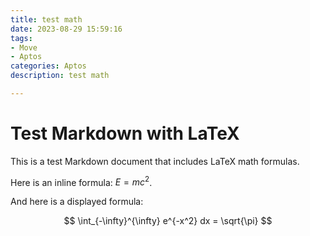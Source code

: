 ```yaml
---
title: test math
date: 2023-08-29 15:59:16
tags: 
- Move
- Aptos
categories: Aptos
description: test math

---
```

# Test Markdown with LaTeX

This is a test Markdown document that includes LaTeX math formulas.

Here is an inline formula: $E=mc^2$.

And here is a displayed formula:

$$
\int_{-\infty}^{\infty} e^{-x^2} dx = \sqrt{\pi}
$$

